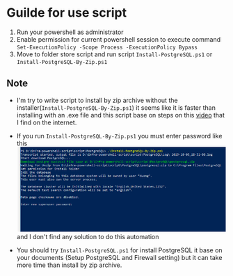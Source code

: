 # Guilde for use script

1. Run your powershell as administrator
2. Enable permission for current powershell session to execute command ```Set-ExecutionPolicy -Scope Process -ExecutionPolicy Bypass```
3. Move to folder store script and run script ```Install-PostgreSQL.ps1``` or ```Install-PostgreSQL-By-Zip.ps1```

## Note

- I'm try to write script to install by zip archive without the installer(```Install-PostgreSQL-By-Zip.ps1```) it seems like it is faster than installing with an .exe file and this script base on steps on this [video](https://www.youtube.com/watch?v=LrxVQFQRIcE) that I find on the internet.

- If you run ```Install-PostgreSQL-By-Zip.ps1``` you must enter password like this
![images](images/fill-password.png) and I don't find any solution to do this automation

- You should try ```Install-PostgreSQL.ps1``` for install PostgreSQL it base on your documents (Setup PostgreSQL and Firewall setting) but it can take more time than install by zip archive.
